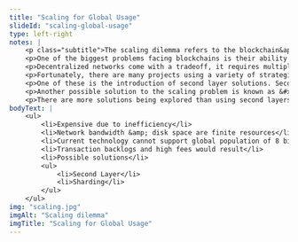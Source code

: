 ```yaml
--- 
title: "Scaling for Global Usage"
slideId: "scaling-global-usage"
type: left-right
notes: | 
    <p class="subtitle">The scaling dilemma refers to the blockchain&apos;s limitations concerning transaction throughput.</p>
    <p>One of the biggest problems facing blockchains is their ability to process transactions fast enough so a backlog doesn&apos;t occur. Since they rely on decentralized technology and not a central server, blockchains can only process a few transactions per second. Currently, Visa processes about 1600 transactions per second. When increased demand is put on the network, fees and backlogs occur. Scaling describes the process of trying to get blockchains processed transactions per second closer to that of Visa, as to avoid these &#x201C;traffic jams&#x201D; of transactions that cause high user fees.</p>
    <p>Decentralized networks come with a tradeoff, it requires multiple nodes processing information as opposed to one central server. Since every node validates every transaction, it takes work and time to update everyone&apos;s ledger. A centralized process requires fewer people to know about the transaction, and can therefore process these transactions at a faster rate.</p>
    <p>Fortunately, there are many projects using a variety of strategies in order to solve this problem.</p>
    <p>One of these is the introduction of second layer solutions. Second layer solutions work in concert with blockchains. They process data locally, communicating with the blockchain every so often in order to update the master ledger. Since every transaction doesn&apos;t have to happen on chain, these networks reduce fees and backlogs. Not every node needs to know about these transactions, so it is done off chain on the &#x201C;second layer&#x201D;. There are many different second layer solutions that have been and are being explored.</p>
    <p>Another possible solution to the scaling problem is known as &#x201C;sharding&#x201D;. Basically, you are segmenting the blockchain into &#x201C;neighborhoods&#x201D; or sections, and users can only interact within their own segment of the blockchain. This helps with scaling but introduces a new set of problems. This segmentation of the blockchain makes it difficult to interact with someone outside of your &#x201C;neighborhood&#x201D;, as you need to lock your funds in your section of the blockchain.</p>
    <p>There are more solutions being explored than using second layers or sharding, and more strategies are constantly being explored.</p>
bodyText: | 
    <ul>
        <li>Expensive due to inefficiency</li>
        <li>Network bandwidth &amp; disk space are finite resources</li>
        <li>Current technology cannot support global population of 8 billion</li>
        <li>Transaction backlogs and high fees would result</li>
        <li>Possible solutions</li>
        <ul>
            <li>Second Layer</li>
            <li>Sharding</li>
        </ul>
    </ul>
img: "scaling.jpg" 
imgAlt: "Scaling dilemma" 
imgTitle: "Scaling for Global Usage"
---
```


